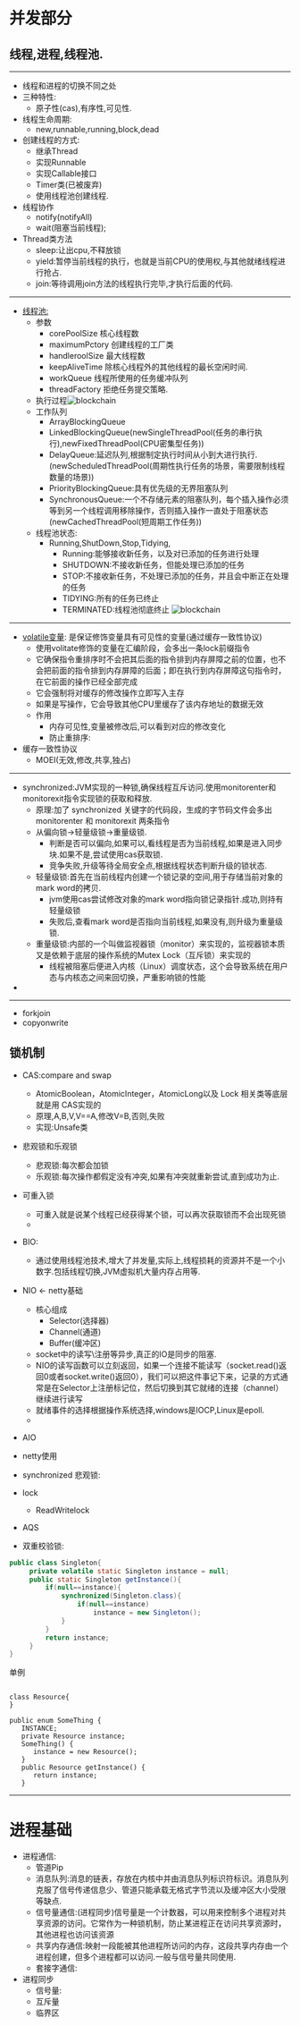 # 并发部分
## 线程,进程,线程池.
---
   - 线程和进程的切换不同之处
   - 三种特性:
      - 原子性(cas),有序性,可见性.
   - 线程生命周期:
      - new,runnable,running,block,dead
   - 创建线程的方式:
      - 继承Thread
      - 实现Runnable
      - 实现Callable接口
      - Timer类(已被废弃)
      - 使用线程池创建线程.
   - 线程协作
      - notify(notifyAll)
      - wait(阻塞当前线程);
   - Thread类方法
      - sleep:让出cpu,不释放锁
      - yield:暂停当前线程的执行，也就是当前CPU的使用权,与其他就绪线程进行抢占.
      - join:等待调用join方法的线程执行完毕,才执行后面的代码.
---
   - [线程池:](https://juejin.cn/post/6844903889678893063)
      - 参数
         - corePoolSize 核心线程数
         - maximumPctory 创建线程的工厂类
         - handleroolSize 最大线程数
         - keepAliveTime 除核心线程外的其他线程的最长空闲时间.
         - workQueue 线程所使用的任务缓冲队列
         - threadFactory 拒绝任务提交策略.
      - 执行过程![blockchain](https://pic3.zhimg.com/v2-c23632eaad124bfa28de11c37e794736_r.jpg)
      - 工作队列
         - ArrayBlockingQueue
         - LinkedBlockingQueue(newSingleThreadPool(任务的串行执行),newFixedThreadPool(CPU密集型任务))
         - DelayQueue:延迟队列,根据制定执行时间从小到大进行执行.(newScheduledThreadPool(周期性执行任务的场景，需要限制线程数量的场景))
         - PriorityBlockingQueue:具有优先级的无界阻塞队列
         - SynchronousQueue:一个不存储元素的阻塞队列，每个插入操作必须等到另一个线程调用移除操作，否则插入操作一直处于阻塞状态(newCachedThreadPool(短周期工作任务))
      - 线程池状态:
         - Running,ShutDown,Stop,Tidying,
            - Running:能够接收新任务，以及对已添加的任务进行处理
            - SHUTDOWN:不接收新任务，但能处理已添加的任务
            - STOP:不接收新任务，不处理已添加的任务，并且会中断正在处理的任务
            - TIDYING:所有的任务已终止
            - TERMINATED:线程池彻底终止
         ![blockchain](https://pic2.zhimg.com/v2-b5783bcc607e99e365c16f791c4dfedd_b.jpg)
---
   - [volatile变量](https://www.cnblogs.com/wangwudi/p/12303772.html): 是保证修饰变量具有可见性的变量(通过缓存一致性协议)
      - 使用volitate修饰的变量在汇编阶段，会多出一条lock前缀指令
      - 它确保指令重排序时不会把其后面的指令排到内存屏障之前的位置，也不会把前面的指令排到内存屏障的后面；即在执行到内存屏障这句指令时，在它前面的操作已经全部完成
      - 它会强制将对缓存的修改操作立即写入主存
      - 如果是写操作，它会导致其他CPU里缓存了该内存地址的数据无效
      - 作用
         - 内存可见性,变量被修改后,可以看到对应的修改变化
         - 防止重排序:
   - 缓存一致性协议
      - MOEI(无效,修改,共享,独占)
---
   - synchronized:JVM实现的一种锁,确保线程互斥访问.使用monitorenter和monitorexit指令实现锁的获取和释放.
      - 原理:加了 synchronized 关键字的代码段，生成的字节码文件会多出 monitorenter 和 monitorexit 两条指令
      - 从偏向锁->轻量级锁->重量级锁.
         - 判断是否可以偏向,如果可以,看线程是否为当前线程,如果是进入同步块.如果不是,尝试使用cas获取锁.
         - 竞争失败,升级等待全局安全点,根据线程状态判断升级的锁状态.
      - 轻量级锁:首先在当前线程内创建一个锁记录的空间,用于存储当前对象的mark word的拷贝.
         - jvm使用cas尝试修改对象的mark word指向锁记录指针.成功,则持有轻量级锁
         - 失败后,查看mark word是否指向当前线程,如果没有,则升级为重量级锁.
      - 重量级锁:内部的一个叫做监视器锁（monitor）来实现的，监视器锁本质又是依赖于底层的操作系统的Mutex Lock（互斥锁）来实现的
         -  线程被阻塞后便进入内核（Linux）调度状态，这个会导致系统在用户态与内核态之间来回切换，严重影响锁的性能
   - 
---
   - forkjoin
   - copyonwrite
## 锁机制
   - CAS:compare and swap
      - AtomicBoolean，AtomicInteger，AtomicLong以及 Lock 相关类等底层就是用 CAS实现的
      - 原理,A,B,V,V==A,修改V=B,否则,失败
      - 实现:Unsafe类
   - 悲观锁和乐观锁
      - 悲观锁:每次都会加锁
      - 乐观锁:每次操作都假定没有冲突,如果有冲突就重新尝试,直到成功为止.
   - 可重入锁   
      - 可重入就是说某个线程已经获得某个锁，可以再次获取锁而不会出现死锁
      - 
   - BIO:
      - 通过使用线程池技术,增大了并发量,实际上,线程损耗的资源并不是一个小数字.包括线程切换,JVM虚拟机大量内存占用等.
   - NIO <- netty基础
      - 核心组成
         - Selector(选择器)
         - Channel(通道)
         - Buffer(缓冲区)
      - socket中的读写\注册等异步,真正的IO是同步的阻塞.
      - NIO的读写函数可以立刻返回，如果一个连接不能读写（socket.read()返回0或者socket.write()返回0），我们可以把这件事记下来，记录的方式通常是在Selector上注册标记位，然后切换到其它就绪的连接（channel）继续进行读写
      - 就绪事件的选择根据操作系统选择,windows是IOCP,Linux是epoll.
      - 
   - AIO
   - netty使用
   - synchronized 悲观锁:
   - lock 
      - ReadWritelock
  
   - AQS
   - 双重校验锁:
   ``` java
   public class Singleton{
        private volatile static Singleton instance = null;   
        public static Singleton getInstance(){
            if(null==instance){
                synchronized(Singleton.class){
                    if(null==instance)
                        instance = new Singleton();
                }
            }
            return instance;
        }
   }
   ```
   单例
   ```
      
   class Resource{
   }
   
   public enum SomeThing {
      INSTANCE;
      private Resource instance;
      SomeThing() {
         instance = new Resource();
      }
      public Resource getInstance() {
         return instance;
      }

   ```
---
# 进程基础
   - 进程通信:
      - 管道Pip
      - 消息队列:消息的链表，存放在内核中并由消息队列标识符标识。消息队列克服了信号传递信息少、管道只能承载无格式字节流以及缓冲区大小受限等缺点.
      - 信号量通信:(进程同步)信号量是一个计数器，可以用来控制多个进程对共享资源的访问。它常作为一种锁机制，防止某进程正在访问共享资源时，其他进程也访问该资源
      - 共享内存通信:映射一段能被其他进程所访问的内存，这段共享内存由一个进程创建，但多个进程都可以访问.一般与信号量共同使用.
      - 套接字通信:
   - 进程同步
      - 信号量:
      - 互斥量
      - 临界区